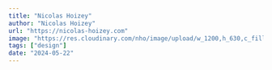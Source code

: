 ```yaml
---
title: "Nicolas Hoizey"
author: "Nicolas Hoizey"
url: "https://nicolas-hoizey.com"
image: "https://res.cloudinary.com/nho/image/upload/w_1200,h_630,c_fill,q_auto,f_auto/w_1100,c_fit,co_rgb:000000,g_south_west,x_50,y_380,l_text:Georgia_92:Articlesa/resources/opengraph-background"
tags: ["design"]
date: "2024-05-22"
---
```

